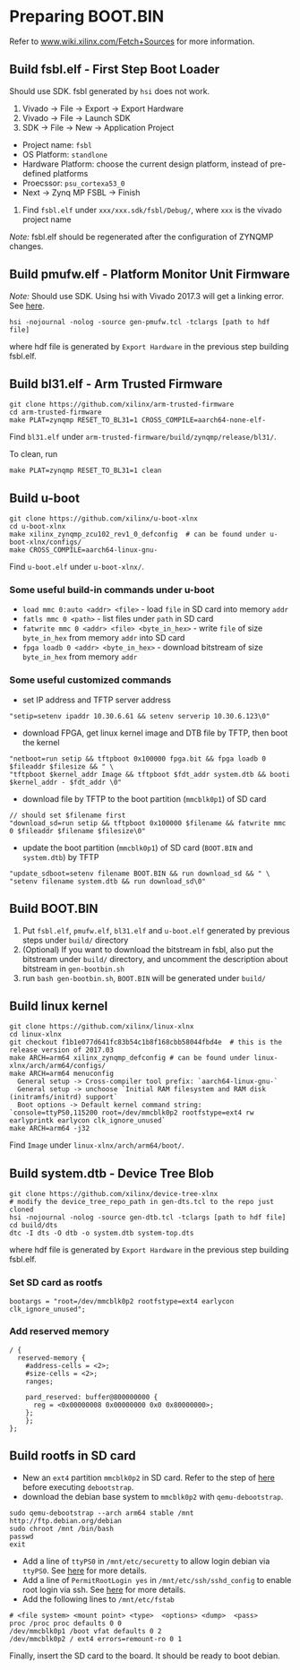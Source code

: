 
# Preparing BOOT.BIN

Refer to www.wiki.xilinx.com/Fetch+Sources for more information.

## Build fsbl.elf - First Step Boot Loader

Should use SDK. fsbl generated by `hsi` does not work.

1. Vivado -> File -> Export -> Export Hardware
1. Vivado -> File -> Launch SDK
1. SDK -> File -> New -> Application Project
  * Project name: `fsbl`
  * OS Platform: `standlone`
  * Hardware Platform: choose the current design platform, instead of pre-defined platforms
  * Proecssor: `psu_cortexa53_0`
  * Next -> Zynq MP FSBL -> Finish
1. Find `fsbl.elf` under `xxx/xxx.sdk/fsbl/Debug/`, where `xxx` is the vivado project name

*Note:* fsbl.elf should be regenerated after the configuration of ZYNQMP changes.

## Build pmufw.elf - Platform Monitor Unit Firmware

*Note:* Should use SDK. Using hsi with Vivado 2017.3 will get a linking error. See [here](https://forums.xilinx.com/t5/Embedded-Processor-System-Design/2017-3-PMUFW-compilation-failure-on-zynqmp-UltraScale-RAM/td-p/802155).

```
hsi -nojournal -nolog -source gen-pmufw.tcl -tclargs [path to hdf file]
```
where hdf file is generated by `Export Hardware` in the previous step building fsbl.elf.

## Build bl31.elf - Arm Trusted Firmware

```
git clone https://github.com/xilinx/arm-trusted-firmware
cd arm-trusted-firmware
make PLAT=zynqmp RESET_TO_BL31=1 CROSS_COMPILE=aarch64-none-elf-
```
Find `bl31.elf` under `arm-trusted-firmware/build/zynqmp/release/bl31/`.

To clean, run
```
make PLAT=zynqmp RESET_TO_BL31=1 clean
```

## Build u-boot

```
git clone https://github.com/xilinx/u-boot-xlnx
cd u-boot-xlnx
make xilinx_zynqmp_zcu102_rev1_0_defconfig  # can be found under u-boot-xlnx/configs/
make CROSS_COMPILE=aarch64-linux-gnu-
```
Find `u-boot.elf` under `u-boot-xlnx/`.

### Some useful build-in commands under u-boot

* `load mmc 0:auto <addr> <file>` - load `file` in SD card into memory `addr`
* `fatls mmc 0 <path>` - list files under `path` in SD card
* `fatwrite mmc 0 <addr> <file> <byte_in_hex>` - write `file` of size `byte_in_hex` from memory `addr` into SD card
* `fpga loadb 0 <addr> <byte_in_hex>` - download bitstream of size `byte_in_hex` from memory `addr`

### Some useful customized commands

* set IP address and TFTP server address
```
"setip=setenv ipaddr 10.30.6.61 && setenv serverip 10.30.6.123\0"
```

* download FPGA, get linux kernel image and DTB file by TFTP, then boot the kernel
```
"netboot=run setip && tftpboot 0x100000 fpga.bit && fpga loadb 0 $fileaddr $filesize && " \
"tftpboot $kernel_addr Image && tftpboot $fdt_addr system.dtb && booti $kernel_addr - $fdt_addr \0"
```

* download file by TFTP to the boot partition (`mmcblk0p1`) of SD card
```
// should set $filename first
"download_sd=run setip && tftpboot 0x100000 $filename && fatwrite mmc 0 $fileaddr $filename $filesize\0"
```

* update the boot partition (`mmcblk0p1`) of SD card (`BOOT.BIN` and `system.dtb`) by TFTP
```
"update_sdboot=setenv filename BOOT.BIN && run download_sd && " \
"setenv filename system.dtb && run download_sd\0"
```

## Build BOOT.BIN

1. Put `fsbl.elf`, `pmufw.elf`, `bl31.elf` and `u-boot.elf` generated by previous steps under `build/` directory
1. (Optional) If you want to download the bitstream in fsbl, also put the bitstream under `build/` directory, and uncomment the description about bitstream in `gen-bootbin.sh`
1. run `bash gen-bootbin.sh`, `BOOT.BIN` will be generated under `build/`

## Build linux kernel

```
git clone https://github.com/xilinx/linux-xlnx
cd linux-xlnx
git checkout f1b1e077d641fc83b54c1b8f168cbb58044fbd4e  # this is the release version of 2017.03
make ARCH=arm64 xilinx_zynqmp_defconfig # can be found under linux-xlnx/arch/arm64/configs/
make ARCH=arm64 menuconfig
  General setup -> Cross-compiler tool prefix: `aarch64-linux-gnu-`
  General setup -> unchoose `Initial RAM filesystem and RAM disk (initramfs/initrd) support`
  Boot options -> Default kernel command string: `console=ttyPS0,115200 root=/dev/mmcblk0p2 rootfstype=ext4 rw earlyprintk earlycon clk_ignore_unused`
make ARCH=arm64 -j32
```
Find `Image` under `linux-xlnx/arch/arm64/boot/`.

## Build system.dtb - Device Tree Blob

```
git clone https://github.com/xilinx/device-tree-xlnx
# modify the device_tree_repo_path in gen-dts.tcl to the repo just cloned
hsi -nojournal -nolog -source gen-dtb.tcl -tclargs [path to hdf file]
cd build/dts
dtc -I dts -O dtb -o system.dtb system-top.dts
```
where hdf file is generated by `Export Hardware` in the previous step building fsbl.elf.

### Set SD card as rootfs

```
bootargs = "root=/dev/mmcblk0p2 rootfstype=ext4 earlycon clk_ignore_unused";
```

### Add reserved memory

```
/ {
  reserved-memory {
    #address-cells = <2>;
    #size-cells = <2>;
    ranges;

    pard_reserved: buffer@800000000 {
      reg = <0x00000008 0x00000000 0x0 0x80000000>;
    };
	};
};
```

## Build rootfs in SD card

* New an `ext4` partition `mmcblk0p2` in SD card. Refer to the step of [here](https://wiki.debian.org/InstallingDebianOn/Xilinx/ZC702/wheezy#SD_Card_root) before executing `debootstrap`.
* download the debian base system to `mmcblk0p2` with `qemu-debootstrap`.
```
sudo qemu-debootstrap --arch arm64 stable /mnt http://ftp.debian.org/debian
sudo chroot /mnt /bin/bash
passwd
exit
```
* Add a line of `ttyPS0` in `/mnt/etc/securetty` to allow login debian via `ttyPS0`. See [here](http://www.linuxquestions.org/questions/linux-newbie-8/login-incorrect-error-after-boot-no-password-prompted-881131/) for more details.
* Add a line of `PermitRootLogin yes` in `/mnt/etc/ssh/sshd_config` to enable root login via ssh. See [here](https://linuxconfig.org/enable-ssh-root-login-on-debian-linux-server) for more details.
* Add the following lines to `/mnt/etc/fstab`
```
# <file system> <mount point> <type>  <options> <dump>  <pass>
proc /proc proc defaults 0 0
/dev/mmcblk0p1 /boot vfat defaults 0 2
/dev/mmcblk0p2 / ext4 errors=remount-ro 0 1
```

Finally, insert the SD card to the board. It should be ready to boot debian.
